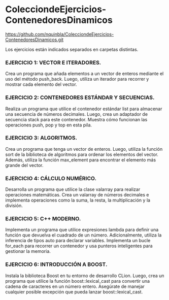 # ColecciondeEjercicios-ContenedoresDinamicos

https://github.com/nquinbla/ColecciondeEjercicios-ContenedoresDinamicos.git

Los ejercicios están indicados separados en carpetas distintas.

### EJERCICIO 1: VECTOR E ITERADORES.
 Crea un programa que añada elementos a un vector de enteros mediante el uso del método push_back. Luego, utiliza un iterador para recorrer y mostrar cada elemento del vector.

### EJERCICIO 2: CONTENEDORES ESTÁNDAR Y SECUENCIAS.
Realiza un programa que utilice el contenedor estándar list para almacenar una secuencia de números decimales. Luego, crea un adaptador de secuencia stack para este contenedor. Muestra cómo funcionan las operaciones push, pop y top en esta pila.

### EJERCICIO 3: ALGORITMOS.
Crea un programa que tenga un vector de enteros. Luego, utiliza la función sort de la biblioteca de algoritmos para ordenar los elementos del vector. Además, utiliza la función max_element para encontrar el elemento más grande del vector.

### EJERCICIO 4: CÁLCULO NUMÉRICO.
Desarrolla un programa que utilice la clase valarray para realizar operaciones matemáticas. Crea un valarray de números decimales e implementa operaciones como la suma, la resta, la multiplicación y la división.

### EJERCICIO 5: C++ MODERNO.
Implementa un programa que utilice expresiones lambda para definir una función que devuelva el cuadrado de un número. Adicionalmente, utiliza la inferencia de tipos auto para declarar variables. Implementa un bucle for_each para recorrer un contenedor y usa punteros inteligentes para gestionar la memoria.

### EJERCICIO 6: INTRODUCCIÓN A BOOST.
Instala la biblioteca Boost en tu entorno de desarrollo CLion. Luego, crea un programa que utilice la función boost::lexical_cast para convertir una cadena de caracteres en un número entero. Asegúrate de manejar cualquier posible excepción que pueda lanzar boost::lexical_cast.

